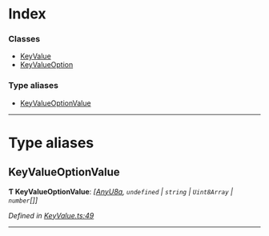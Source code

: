 

# Index

### Classes

* [KeyValue](../classes/_keyvalue_.keyvalue.md)
* [KeyValueOption](../classes/_keyvalue_.keyvalueoption.md)

### Type aliases

* [KeyValueOptionValue](_keyvalue_.md#keyvalueoptionvalue)

---

# Type aliases

<a id="keyvalueoptionvalue"></a>

##  KeyValueOptionValue

**Ƭ KeyValueOptionValue**: *[[AnyU8a](_types_.md#anyu8a), `undefined` | `string` | `Uint8Array` | `number`[]]*

*Defined in [KeyValue.ts:49](https://github.com/polkadot-js/api/blob/07d6139/packages/types/src/KeyValue.ts#L49)*

___

